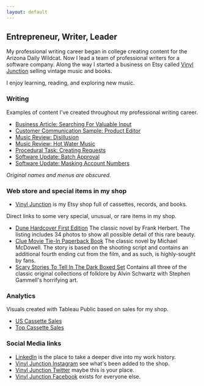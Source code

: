 ```yaml
---
layout: default
---
```

## Entrepreneur, Writer, Leader
My professional writing career began in college creating content for the Arizona Daily Wildcat. Now I lead a team of professional writers for a software company. Along the way I started a business on Etsy called <a href="https://vinyljunction.com" target="_blank">Vinyl Junction</a> selling vintage music and books.

I enjoy learning, reading, and exploring new music.

### Writing

Examples of content I've created throughout my professional writing career. 

* [Business Article: Searching For Valuable Input](docs/searching_for_valuable_input.md)
* [Customer Communication Sample: Product Editor](docs/01_customer_communication_sample.md)
* [Music Review: Disillusion](docs/reviews/disillusion_gloria.md)
* [Music Review: Hot Water Music](docs/reviews/hot_water_music_caution.md)
* [Procedural Task: Creating Requests](docs/03_procedural_task.md)
* [Software Update: Batch Approval](docs/04_software_update.md)
* [Software Update: Masking Account Numbers](docs/02_masking_account_numbers.md)

*Original names and menus are obscured.*

### Web store and special items in my shop

* <a href="https://vinyljunction.com" target="_blank">Vinyl Junction</a> is my Etsy shop full of cassettes, records, and books.

Direct links to some very special, unusual, or rare items in my shop. 

* <a href="https://www.etsy.com/listing/835722209/dune-by-frank-herbert-first-edition?ref=shop_home_feat_4&frs=1" target="_blank">Dune Hardcover First Edition</a>  The classic novel by Frank Herbert. The listing includes 34 photos to show all possible detail of this rare beauty.
* <a href="https://www.etsy.com/listing/942845483/clue-by-michael-mcdowell-paperback-book?show_sold_out_detail=1" target="_blank">Clue Movie Tie-In Paperback Book</a> The classic novel by Michael McDowell. The story is based on the shooting script and contains an additional fourth ending cut from the film, and as such, is highly-sought by fans.
* <a href="https://etsy.me/3lxL7nR" target="_blank">Scary Stories To Tell In The Dark Boxed Set</a> Contains all three of the classic original collections of folklore by Alvin Schwartz with Stephen Gammell's horrifying art.

### Analytics

Visuals created with Tableau Public based on sales for my shop.

* <a href="https://public.tableau.com/views/CassetteSalesPerYearVinylJunction/CassetteSalesUS?:language=en&:display_count=y&:origin=viz_share_link" target="_blank">US Cassette Sales</a>
* <a href="https://public.tableau.com/views/CassetteSalesTopAlbumsVinylJunction/TopSellingCassettesAllTime?:language=en&:retry=yes&:display_count=y&:origin=viz_share_link" target="_blank">Top Cassette Sales</a>

### Social Media links

* <a href="https://www.linkedin.com/in/adampugh/" target="_blank">LinkedIn</a> is the place to take a deeper dive into my work history.
* <a href="https://instagram.com/vinyljunction/" target="_blank">Vinyl Junction Instagram</a> see what's been added to the shop.
* <a href="https://twitter.com/VinylJunction" target="_blank">Vinyl Junction Twitter</a> maybe this is your place.
* <a href="https://facebook.com/VinylJunction" target="_blank">Vinyl Junction Facebook</a> exists for everyone else.
